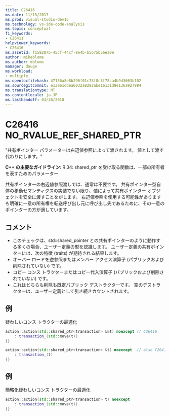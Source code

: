 ```yaml
---
title: C26416
ms.date: 11/15/2017
ms.prod: visual-studio-dev15
ms.technology: vs-ide-code-analysis
ms.topic: conceptual
f1_keywords:
- C26411
helpviewer_keywords:
- C26416
ms.assetid: f158207b-45cf-44cf-8e4b-b5b75b56ea0e
author: mikeblome
ms.author: mblome
manager: douge
ms.workload:
- multiple
ms.openlocfilehash: 47156a8e8b296f01c73f8c3f78ca4b9d3663b102
ms.sourcegitcommit: e13e61ddea6032a8282abe16131d9e136a927984
ms.translationtype: MT
ms.contentlocale: ja-JP
ms.lasthandoff: 04/26/2018
---
```

# <a name="c26416-norvaluerefsharedptr"></a>C26416 NO_RVALUE_REF_SHARED_PTR
"共有ポインター パラメーターは右辺値参照によって渡されます。 値として渡す代わりにします。"

**C++ の主要なガイドライン**: R.34: shared_ptr を受け取る<widget>関数は、一部の所有者を表すためのパラメーター

共有ポインターの右辺値参照渡しでは、通常は不要です。 共有ポインター型自体の移動セマンティクスの実装でない限り、値によって共有ポインター オブジェクトを安全に渡すことをがします。 右辺値参照を使用する可能性がありますも明確に一意の所有権を転送呼び出し元に呼び出し先であるために、その一意のポインターの方が適しています。

## <a name="remarks"></a>コメント
-  このチェックは、std::shared_pointer との共有ポインターのように動作する多くの場合、ユーザー定義の型を認識します。 ユーザー定義の共有ポインターには、次の特徴 (traits) が期待される結果します。
-  オーバー ロードを逆参照またはメンバー アクセス演算子 (パブリックおよび削除されていない) です。
-  コピー コンス トラクターまたはコピー代入演算子 (パブリックおよび削除されていない) です。
-  これはどちらも削除も既定パブリック デストラクターです。 空のデストラクターは、ユーザー定義として引き続きカウントされます。

## <a name="example"></a>例
疑わしいコンス トラクターの最適化

```cpp
action::action(std::shared_ptr<transaction> &&t) noexcept // C26416
    : transaction_(std::move(t))
{}

action::action(std::shared_ptr<transaction> &t) noexcept  // also C26417 LVALUE_REF_SHARED_PTR
    : transaction_(t)
{}
```

## <a name="example"></a>例
簡略化疑わしいコンス トラクターの最適化

```cpp
action::action(std::shared_ptr<transaction> t) noexcept
    : transaction_(std::move(t))
{}
```
